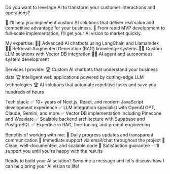 Do you want to leverage AI to transform your customer interactions and operations?

🚀 I'll help you implement custom AI solutions that deliver real value and competitive advantage for your business.
🚀 From rapid MVP development to full-scale implementation, I'll get your AI vision to market quickly.

My expertise:
👨‍💻 Advanced AI chatbots using LangChain and LlamaIndex
👨‍💻 Retrieval-Augmented Generation (RAG) knowledge systems
👨‍💻 Custom LLM solutions with Vector DB integration
👨‍💻 AI agent and autonomous system development

Services I provide:
🏆 Custom AI chatbots that understand your business data
🏆 Intelligent web applications powered by cutting-edge LLM technologies
🏆 AI solutions that automate repetitive tasks and save you hundreds of hours

Tech stack:
✅ 10+ years of Next.js, React, and modern JavaScript development experience
✅ LLM integration specialist with OpenAI GPT, Claude, Gemini, and more
✅ Vector DB implementation including Pinecone and Weaviate
✅ Scalable backend architecture with Supabase and PostgreSQL
✅ Expertise in RAG, fine-tuning, and prompt engineering

Benefits of working with me:
🔹 Daily progress updates and transparent communication
🔹 Immediate support via email/chat throughout the project
🔹 Clean, well-documented, and scalable code
🔹 Satisfaction guarantee - I'll support you until you're happy with the results

Ready to build your AI solution?
Send me a message and let's discuss how I can help bring your AI vision to life!
